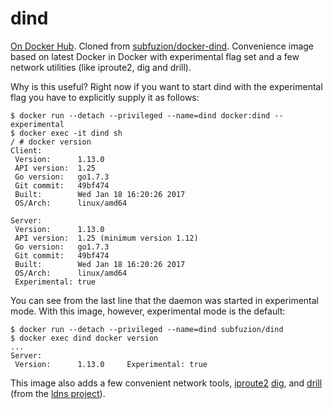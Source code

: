 # dind

[On Docker Hub](https://hub.docker.com/r/subfuzion/dind/). Cloned from [subfuzion/docker-dind](https://github.com/subfuzion/docker-dind).
Convenience image based on latest Docker in Docker with experimental flag set and
a few network utilities (like iproute2, dig and drill).

Why is this useful? Right now if you want to start dind with the experimental flag
you have to explicitly supply it as follows:

    $ docker run --detach --privileged --name=dind docker:dind --experimental
    $ docker exec -it dind sh
    / # docker version
    Client:
     Version:      1.13.0
     API version:  1.25
     Go version:   go1.7.3
     Git commit:   49bf474
     Built:        Wed Jan 18 16:20:26 2017
     OS/Arch:      linux/amd64

    Server:
     Version:      1.13.0
     API version:  1.25 (minimum version 1.12)
     Go version:   go1.7.3
     Git commit:   49bf474
     Built:        Wed Jan 18 16:20:26 2017
     OS/Arch:      linux/amd64
     Experimental: true

You can see from the last line that the daemon was started in experimental mode.
With this image, however, experimental mode is the default:

    $ docker run --detach --privileged --name=dind subfuzion/dind
    $ docker exec dind docker version
    ...
    Server:
     Version:      1.13.0     Experimental: true

This image also adds a few convenient network tools, [iproute2](http://baturin.org/docs/iproute2/)
[dig](https://linux.die.net/man/1/dig), and [drill](https://linux.die.net/man/1/drill) (from the [ldns project](https://www.nlnetlabs.nl/projects/ldns/)).

